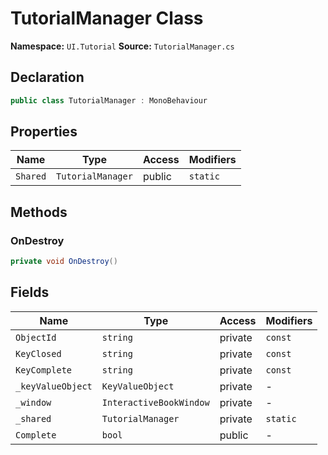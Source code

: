# TutorialManager Class

**Namespace:** `UI.Tutorial`
**Source:** `TutorialManager.cs`

## Declaration

```csharp
public class TutorialManager : MonoBehaviour
```

## Properties

| Name | Type | Access | Modifiers |
|------|------|--------|-----------|
| `Shared` | `TutorialManager` | public | `static` |

## Methods

### OnDestroy

```csharp
private void OnDestroy()
```

## Fields

| Name | Type | Access | Modifiers |
|------|------|--------|-----------|
| `ObjectId` | `string` | private | `const` |
| `KeyClosed` | `string` | private | `const` |
| `KeyComplete` | `string` | private | `const` |
| `_keyValueObject` | `KeyValueObject` | private | - |
| `_window` | `InteractiveBookWindow` | private | - |
| `_shared` | `TutorialManager` | private | `static` |
| `Complete` | `bool` | public | - |

